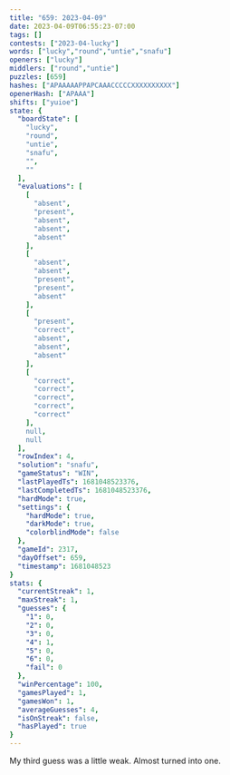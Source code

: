 ```yaml
---
title: "659: 2023-04-09"
date: 2023-04-09T06:55:23-07:00
tags: []
contests: ["2023-04-lucky"]
words: ["lucky","round","untie","snafu"]
openers: ["lucky"]
middlers: ["round","untie"]
puzzles: [659]
hashes: ["APAAAAAPPAPCAAACCCCCXXXXXXXXXX"]
openerHash: ["APAAA"]
shifts: ["yuioe"]
state: {
  "boardState": [
    "lucky",
    "round",
    "untie",
    "snafu",
    "",
    ""
  ],
  "evaluations": [
    [
      "absent",
      "present",
      "absent",
      "absent",
      "absent"
    ],
    [
      "absent",
      "absent",
      "present",
      "present",
      "absent"
    ],
    [
      "present",
      "correct",
      "absent",
      "absent",
      "absent"
    ],
    [
      "correct",
      "correct",
      "correct",
      "correct",
      "correct"
    ],
    null,
    null
  ],
  "rowIndex": 4,
  "solution": "snafu",
  "gameStatus": "WIN",
  "lastPlayedTs": 1681048523376,
  "lastCompletedTs": 1681048523376,
  "hardMode": true,
  "settings": {
    "hardMode": true,
    "darkMode": true,
    "colorblindMode": false
  },
  "gameId": 2317,
  "dayOffset": 659,
  "timestamp": 1681048523
}
stats: {
  "currentStreak": 1,
  "maxStreak": 1,
  "guesses": {
    "1": 0,
    "2": 0,
    "3": 0,
    "4": 1,
    "5": 0,
    "6": 0,
    "fail": 0
  },
  "winPercentage": 100,
  "gamesPlayed": 1,
  "gamesWon": 1,
  "averageGuesses": 4,
  "isOnStreak": false,
  "hasPlayed": true
}
---
```

<!-- more -->
My third guess was a little weak. Almost turned into one. 
